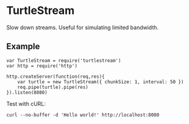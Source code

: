 # TurtleStream

Slow down streams. Useful for simulating limited bandwidth.

## Example

    var TurtleStream = require('turtlestream')
    var http = require('http')

    http.createServer(function(req,res){
        var turtle = new TurtleStream({ chunkSize: 1, interval: 50 })
        req.pipe(turtle).pipe(res)
    }).listen(8080)

Test with cURL:

    curl --no-buffer -d 'Hello world!' http://localhost:8080

